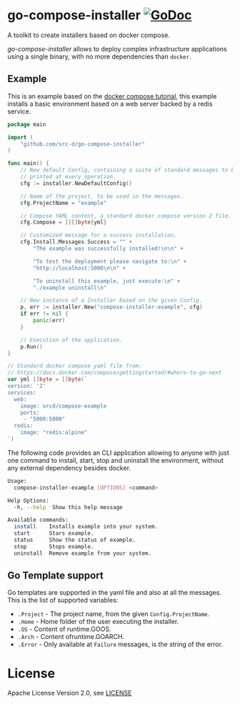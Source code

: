 
# go-compose-installer [![GoDoc](https://godoc.org/github.com/src-d/go-compose-installer?status.svg)](https://godoc.org/github.com/src-d/go-compose-installer)

A toolkit to create installers based on docker compose.

*go-compose-installer* allows to deploy complex infrastructure applications using a single binary, with no more dependencies than `docker`.

## Example

This is an example based on the [docker compose tutorial](https://docs.docker.com/compose/gettingstarted/#where-to-go-next), this example installs a basic environment based on a web server backed by a redis service.

```go
package main

import (
	"github.com/src-d/go-compose-installer"
)

func main() {
	// New default Config, containing a suite of standard messages to be
	// printed at every operation.
	cfg := installer.NewDefaultConfig()

	// Name of the project, to be used in the messages.
	cfg.ProjectName = "example"

	// Compose YAML content, a standard docker compose version 2 file.
	cfg.Compose = [][]byte{yml}

	// Customized message for a success installation.
	cfg.Install.Messages.Success = "" +
		"The example was successfully installed!\n\n" +

		"To test the deployment please navigate to:\n" +
		"http://localhost:5000\n\n" +

		"To uninstall this example, just execute:\n" +
		"./example uninstall\n"

	// New instance of a Installer based on the given Config.
	p, err := installer.New("compose-installer-example", cfg)
	if err != nil {
		panic(err)
	}

	// Execution of the application.
	p.Run()
}

// Standard docker compose yaml file from:
// https://docs.docker.com/compose/gettingstarted/#where-to-go-next
var yml []byte = []byte(`
version: '2'
services:
  web:
    image: srcd/compose-example
    ports:
     - "5000:5000"
  redis:
    image: "redis:alpine"
`)

```

The following code provides an CLI application allowing to anyone with just one
command to install, start, stop and uninstall the environment, without any
external dependency besides docker.

```sh
Usage:
  compose-installer-example [OPTIONS] <command>

Help Options:
  -h, --help  Show this help message

Available commands:
  install    Installs example into your system.
  start      Stars example.
  status     Show the status of example.
  stop       Stops example.
  uninstall  Remove example from your system.
```

## Go Template support

Go templates are supported in the yaml file and also at all the messages. This
is the list of supported variables:

- `.Project` - The project name, from the given `Config.ProjectName`.
- `.Home` - Home folder of the user executing the installer.
- `.OS` - Content of runtime.GOOS.
- `.Arch` - Content ofruntime.GOARCH.
- `.Error` - Only available at `Failure` messages, is the string of the error.

# License

Apache License Version 2.0, see [LICENSE](LICENSE)
